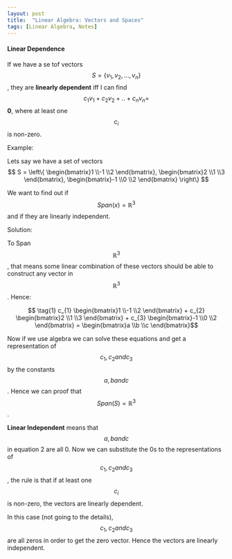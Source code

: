 ```yaml
---
layout: post
title:  "Linear Algebra: Vectors and Spaces"
tags: [Linear Algebra, Notes]
---
```


#### Linear Dependence ####
If we have a se tof vectors $$S = \{v_{1}, v_{2}, ..., v_{n}\}$$, they are **linearly dependent** iff I can 
find $$c_{1}v_{1} + c_{2}v_{2} + .. + c_{n}v_{n} = $$ **0**, where at least one $$c_{i}$$ is non-zero.

Example:

Lets say we have a set of vectors $$ S = \left\{ \begin{bmatrix}1 \\-1 \\2  \end{bmatrix}, \begin{bmatrix}2 \\1 \\3  \end{bmatrix}, \begin{bmatrix}-1 \\0 \\2  \end{bmatrix} \right\} $$

We want to find out if $$Span(x) = \mathbb{R}^{3} $$ and if they are linearly independent.

Solution: 

To Span $$\mathbb{R}^{3}$$, that means some linear combination of these vectors should be able to construct 
any vector in $$\mathbb{R}^{3}$$. Hence:

$$ \tag{1} c_{1} \begin{bmatrix}1 \\-1 \\2  \end{bmatrix} + c_{2} \begin{bmatrix}2 \\1 \\3  \end{bmatrix} + c_{3} \begin{bmatrix}-1 \\0 \\2  \end{bmatrix} = \begin{bmatrix}a \\b \\c  \end{bmatrix}$$

Now if we use algebra we can solve these equations and get a representation of $$c_{1}, c_{2} and c_{3}$$ by the constants $$a, b and c$$. Hence we can proof that 
$$Span(S) = \mathbb{R}^{3}$$.

**Linear Independent** means that $$a, b and c$$ in equation 2 are all 0. Now we can substitute the 0s to the representations of 
$$c_{1}, c_{2} and c_{3}$$, the rule is that if at least one $$c_{i}$$ is non-zero, the vectors are linearly dependent.

In this case (not going to the details), $$c_{1}, c_{2} and c_{3}$$ are all zeros in order to get the zero vector. Hence the vectors are linearly independent.

